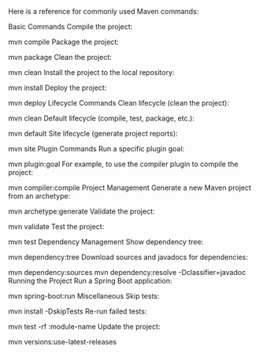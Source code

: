 
Here is a reference for commonly used Maven commands:

Basic Commands
Compile the project:
      
mvn compile
Package the project:
      
mvn package
Clean the project:
      
mvn clean
Install the project to the local repository:
      
mvn install
Deploy the project:
      
mvn deploy
Lifecycle Commands
Clean lifecycle (clean the project):
      
mvn clean
Default lifecycle (compile, test, package, etc.):
      
mvn default
Site lifecycle (generate project reports):
      
mvn site
Plugin Commands
Run a specific plugin goal:
      
mvn plugin:goal
For example, to use the compiler plugin to compile the project:
      
mvn compiler:compile
Project Management
Generate a new Maven project from an archetype:
      
mvn archetype:generate
Validate the project:
      
mvn validate
Test the project:
      
mvn test
Dependency Management
Show dependency tree:
      
mvn dependency:tree
Download sources and javadocs for dependencies:
      
mvn dependency:sources
mvn dependency:resolve -Dclassifier=javadoc
Running the Project
Run a Spring Boot application:
      
mvn spring-boot:run
Miscellaneous
Skip tests:
      
mvn install -DskipTests
Re-run failed tests:
      
mvn test -rf :module-name
Update the project:
      
mvn versions:use-latest-releases
